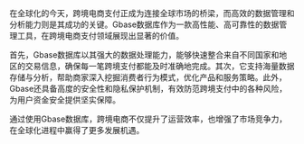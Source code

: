 在全球化的今天，跨境电商支付正成为连接全球市场的桥梁，而高效的数据管理和分析能力则是其成功的关键。Gbase数据库作为一款高性能、高可靠性的数据管理工具，在跨境电商支付领域展现出显著的价值。

首先，Gbase数据库以其强大的数据处理能力，能够快速整合来自不同国家和地区的交易信息，确保每一笔跨境支付都能及时准确地完成。其次，它支持海量数据存储与分析，帮助商家深入挖掘消费者行为模式，优化产品和服务策略。此外，Gbase还具备高度的安全性和隐私保护机制，有效防范跨境支付中的各种风险，为用户资金安全提供坚实保障。

通过使用Gbase数据库，跨境电商不仅提升了运营效率，也增强了市场竞争力，在全球化进程中赢得了更多发展机遇。